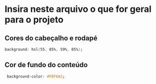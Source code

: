 # Insira neste arquivo o que for geral para o projeto

## Cores do cabeçalho e rodapé
```CSS
background: hsl(55, 85%, 59%, 85%);
```

## Cor de fundo do conteúdo
```CSS
 background-color: #FBF6A2;
 ```